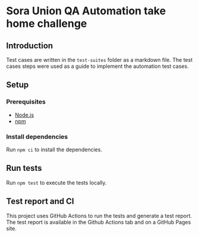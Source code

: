 # Sora Union QA Automation take home challenge

## Introduction

Test cases are written in the `test-suites` folder as a markdown file. The test cases steps were used as a guide to
implement the automation test cases.

## Setup

### Prerequisites

- [Node.js](https://nodejs.org/en/download/)
- [npm](https://www.npmjs.com/get-npm)

### Install dependencies

Run `npm ci` to install the dependencies.

## Run tests

Run `npm test` to execute the tests locally.

## Test report and CI

This project uses GitHub Actions to run the tests and generate a test report. The test report is available in the
Github Actions tab and on a GitHub Pages site.
